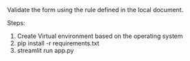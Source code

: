 Validate the form using the rule defined in the local document.

Steps:
1. Create Virtual environment based on the operating system
2. pip install -r requirements.txt
3. streamlit run app.py



